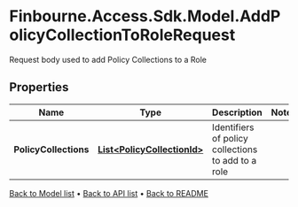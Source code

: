 # Finbourne.Access.Sdk.Model.AddPolicyCollectionToRoleRequest
Request body used to add Policy Collections to a Role

## Properties

Name | Type | Description | Notes
------------ | ------------- | ------------- | -------------
**PolicyCollections** | [**List&lt;PolicyCollectionId&gt;**](PolicyCollectionId.md) | Identifiers of policy collections to add to a role | 

[Back to Model list](../README.md#documentation-for-models) &#8226; [Back to API list](../README.md#documentation-for-api-endpoints) &#8226; [Back to README](../README.md)

